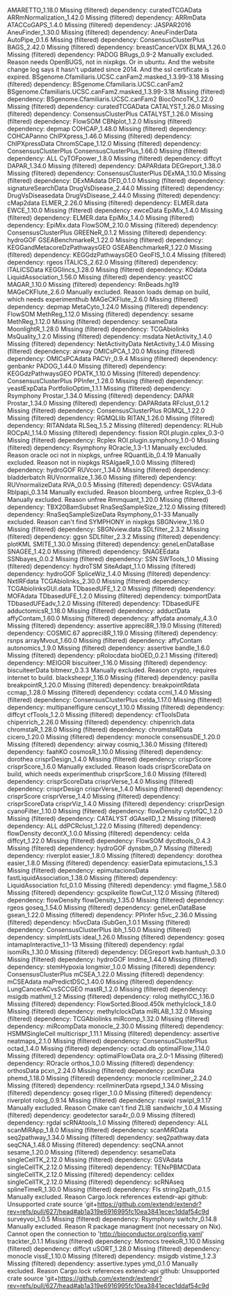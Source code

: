 AMARETTO_1.18.0	Missing (filtered) dependency: curatedTCGAData
ARRmNormalization_1.42.0	Missing (filtered) dependency: ARRmData
ATACCoGAPS_1.4.0	Missing (filtered) dependency: JASPAR2016
AneuFinder_1.30.0	Missing (filtered) dependency: AneuFinderData
AutoPipe_0.1.6	Missing (filtered) dependency: ConsensusClusterPlus
BAGS_2.42.0	Missing (filtered) dependency: breastCancerVDX
BLMA_1.26.0	Missing (filtered) dependency: PADOG
BRugs_0.9-2	Manually excluded. Reason needs OpenBUGS, not in nixpkgs. Or in ubuntu. And the website change log says it hasn't updated since 2014. And the ssl certificate is expired.
BSgenome.Cfamiliaris.UCSC.canFam2.masked_1.3.99-3.18	Missing (filtered) dependency: BSgenome.Cfamiliaris.UCSC.canFam2
BSgenome.Cfamiliaris.UCSC.canFam2.masked_1.3.99-3.18	Missing (filtered) dependency: BSgenome.Cfamiliaris.UCSC.canFam2
BiocOncoTK_1.22.0	Missing (filtered) dependency: curatedTCGAData
CATALYST_1.26.0	Missing (filtered) dependency: ConsensusClusterPlus
CATALYST_1.26.0	Missing (filtered) dependency: FlowSOM
CBNplot_1.2.0	Missing (filtered) dependency: depmap
COHCAP_1.48.0	Missing (filtered) dependency: COHCAPanno
ChIPXpress_1.46.0	Missing (filtered) dependency: ChIPXpressData
ChromSCape_1.12.0	Missing (filtered) dependency: ConsensusClusterPlus
ConsensusClusterPlus_1.66.0	Missing (filtered) dependency: ALL
CyTOFpower_1.8.0	Missing (filtered) dependency: diffcyt
DAPAR_1.34.0	Missing (filtered) dependency: DAPARdata
DEGreport_1.38.0	Missing (filtered) dependency: ConsensusClusterPlus
DExMA_1.10.0	Missing (filtered) dependency: DExMAdata
DFD_0.1.0	Missing (filtered) dependency: signatureSearchData
DrugVsDisease_2.44.0	Missing (filtered) dependency: DrugVsDiseasedata
DrugVsDisease_2.44.0	Missing (filtered) dependency: cMap2data
ELMER_2.26.0	Missing (filtered) dependency: ELMER.data
EWCE_1.10.0	Missing (filtered) dependency: ewceData
EpiMix_1.4.0	Missing (filtered) dependency: ELMER.data
EpiMix_1.4.0	Missing (filtered) dependency: EpiMix.data
FlowSOM_2.10.0	Missing (filtered) dependency: ConsensusClusterPlus
GREENeR_0.1.2	Missing (filtered) dependency: hydroGOF
GSEABenchmarkeR_1.22.0	Missing (filtered) dependency: KEGGandMetacoreDzPathwaysGEO
GSEABenchmarkeR_1.22.0	Missing (filtered) dependency: KEGGdzPathwaysGEO
GeoFIS_1.0.4	Missing (filtered) dependency: rgeos
ITALICS_2.62.0	Missing (filtered) dependency: ITALICSData
KEGGlincs_1.28.0	Missing (filtered) dependency: KOdata
LiquidAssociation_1.56.0	Missing (filtered) dependency: yeastCC
MAGAR_1.10.0	Missing (filtered) dependency: RnBeads.hg19
MAGeCKFlute_2.6.0	Manually excluded. Reason loads demap on build, which needs experimenthub
MAGeCKFlute_2.6.0	Missing (filtered) dependency: depmap
MetaCyto_1.24.0	Missing (filtered) dependency: FlowSOM
MethReg_1.12.0	Missing (filtered) dependency: sesame
MethReg_1.12.0	Missing (filtered) dependency: sesameData
MoonlightR_1.28.0	Missing (filtered) dependency: TCGAbiolinks
MsQuality_1.2.0	Missing (filtered) dependency: msdata
NetActivity_1.4.0	Missing (filtered) dependency: NetActivityData
NetActivity_1.4.0	Missing (filtered) dependency: airway
OMICsPCA_1.20.0	Missing (filtered) dependency: OMICsPCAdata
PACVr_0.9.4	Missing (filtered) dependency: genbankr
PADOG_1.44.0	Missing (filtered) dependency: KEGGdzPathwaysGEO
PDATK_1.10.0	Missing (filtered) dependency: ConsensusClusterPlus
PPInfer_1.28.0	Missing (filtered) dependency: yeastExpData
PortfolioOptim_1.1.1	Missing (filtered) dependency: Rsymphony
Prostar_1.34.0	Missing (filtered) dependency: DAPAR
Prostar_1.34.0	Missing (filtered) dependency: DAPARdata
RFclust_0.1.2	Missing (filtered) dependency: ConsensusClusterPlus
RGMQL_1.22.0	Missing (filtered) dependency: RGMQLlib
RITAN_1.26.0	Missing (filtered) dependency: RITANdata
RLSeq_1.5.2	Missing (filtered) dependency: RLHub
ROCpAI_1.14.0	Missing (filtered) dependency: fission
ROI.plugin.cplex_0.3-0	Missing (filtered) dependency: Rcplex
ROI.plugin.symphony_1.0-0	Missing (filtered) dependency: Rsymphony
ROracle_1.3-1.1	Manually excluded. Reason oracle oci not in nixpkgs, unfree
RQuantLib_0.4.19	Manually excluded. Reason not in nixpkgs
RSAlgaeR_1.0.0	Missing (filtered) dependency: hydroGOF
RUVcorr_1.34.0	Missing (filtered) dependency: bladderbatch
RUVnormalize_1.36.0	Missing (filtered) dependency: RUVnormalizeData
RVA_0.0.5	Missing (filtered) dependency: GSVAdata
Rblpapi_0.3.14	Manually excluded. Reason bloomberg, unfree
Rcplex_0.3-6	Manually excluded. Reason unfree
Rmmquant_1.20.0	Missing (filtered) dependency: TBX20BamSubset
RnaSeqSampleSize_2.12.0	Missing (filtered) dependency: RnaSeqSampleSizeData
Rsymphony_0.1-33	Manually excluded. Reason can't find SYMPHONY in nixpkgs
SBGNview_1.16.0	Missing (filtered) dependency: SBGNview.data
SDLfilter_2.3.2	Missing (filtered) dependency: ggsn
SDLfilter_2.3.2	Missing (filtered) dependency: plotKML
SMITE_1.30.0	Missing (filtered) dependency: geneLenDataBase
SNAGEE_1.42.0	Missing (filtered) dependency: SNAGEEdata
SSNbayes_0.0.2	Missing (filtered) dependency: SSN
SWTools_1.0	Missing (filtered) dependency: hydroTSM
SiteAdapt_1.1.0	Missing (filtered) dependency: hydroGOF
SpliceWiz_1.4.0	Missing (filtered) dependency: NxtIRFdata
TCGAbiolinks_2.30.0	Missing (filtered) dependency: TCGAbiolinksGUI.data
TDbasedUFE_1.2.0	Missing (filtered) dependency: MOFAdata
TDbasedUFE_1.2.0	Missing (filtered) dependency: tximportData
TDbasedUFEadv_1.2.0	Missing (filtered) dependency: TDbasedUFE
adductomicsR_1.18.0	Missing (filtered) dependency: adductData
affyContam_1.60.0	Missing (filtered) dependency: affydata
anomaly_4.3.0	Missing (filtered) dependency: assertive
appreci8R_1.19.0	Missing (filtered) dependency: COSMIC.67
appreci8R_1.19.0	Missing (filtered) dependency: rsnps
arrayMvout_1.60.0	Missing (filtered) dependency: affyContam
autonomics_1.9.0	Missing (filtered) dependency: assertive
bandle_1.6.0	Missing (filtered) dependency: pRolocdata
bioOED_0.2.1	Missing (filtered) dependency: MEIGOR
biscuiteer_1.16.0	Missing (filtered) dependency: biscuiteerData
bitmexr_0.3.3	Manually excluded. Reason crypto, requires internet to build. 
blacksheepr_1.16.0	Missing (filtered) dependency: pasilla
breakpointR_1.20.0	Missing (filtered) dependency: breakpointRdata
ccmap_1.28.0	Missing (filtered) dependency: ccdata
ccml_1.4.0	Missing (filtered) dependency: ConsensusClusterPlus
celda_1.17.0	Missing (filtered) dependency: multipanelfigure
censcyt_1.10.0	Missing (filtered) dependency: diffcyt
cfTools_1.2.0	Missing (filtered) dependency: cfToolsData
chipenrich_2.26.0	Missing (filtered) dependency: chipenrich.data
chromstaR_1.28.0	Missing (filtered) dependency: chromstaRData
cicero_1.20.0	Missing (filtered) dependency: monocle
consensusDE_1.20.0	Missing (filtered) dependency: airway
cosmiq_1.36.0	Missing (filtered) dependency: faahKO
cosmosR_1.10.0	Missing (filtered) dependency: dorothea
crisprDesign_1.4.0	Missing (filtered) dependency: crisprScore
crisprScore_1.6.0	Manually excluded. Reason loads crisprScoreData on build, which needs experimenthub
crisprScore_1.6.0	Missing (filtered) dependency: crisprScoreData
crisprVerse_1.4.0	Missing (filtered) dependency: crisprDesign
crisprVerse_1.4.0	Missing (filtered) dependency: crisprScore
crisprVerse_1.4.0	Missing (filtered) dependency: crisprScoreData
crisprViz_1.4.0	Missing (filtered) dependency: crisprDesign
cyanoFilter_1.10.0	Missing (filtered) dependency: flowDensity
cytofQC_1.2.0	Missing (filtered) dependency: CATALYST
dGAselID_1.2	Missing (filtered) dependency: ALL
ddPCRclust_1.22.0	Missing (filtered) dependency: flowDensity
decontX_1.0.0	Missing (filtered) dependency: celda
diffcyt_1.22.0	Missing (filtered) dependency: FlowSOM
dycdtools_0.4.3	Missing (filtered) dependency: hydroGOF
dynsbm_0.7	Missing (filtered) dependency: riverplot
easier_1.8.0	Missing (filtered) dependency: dorothea
easier_1.8.0	Missing (filtered) dependency: easierData
epimutacions_1.5.3	Missing (filtered) dependency: epimutacionsData
fastLiquidAssociation_1.38.0	Missing (filtered) dependency: LiquidAssociation
fcl_0.1.0	Missing (filtered) dependency: ymd
flagme_1.58.0	Missing (filtered) dependency: gcspikelite
flowCut_1.12.0	Missing (filtered) dependency: flowDensity
flowDensity_1.35.0	Missing (filtered) dependency: rgeos
goseq_1.54.0	Missing (filtered) dependency: geneLenDataBase
gsean_1.22.0	Missing (filtered) dependency: PPInfer
h5vc_2.36.0	Missing (filtered) dependency: h5vcData
iSubGen_1.0.1	Missing (filtered) dependency: ConsensusClusterPlus
ibh_1.50.0	Missing (filtered) dependency: simpIntLists
ideal_1.26.0	Missing (filtered) dependency: goseq
intamapInteractive_1.1-13	Missing (filtered) dependency: rgdal
isomiRs_1.30.0	Missing (filtered) dependency: DEGreport
kwb.hantush_0.3.0	Missing (filtered) dependency: hydroGOF
lmdme_1.44.0	Missing (filtered) dependency: stemHypoxia
longmixr_1.0.0	Missing (filtered) dependency: ConsensusClusterPlus
mCSEA_1.22.0	Missing (filtered) dependency: mCSEAdata
maPredictDSC_1.40.0	Missing (filtered) dependency: LungCancerACvsSCCGEO
mastR_1.2.0	Missing (filtered) dependency: msigdb
mathml_1.2	Missing (filtered) dependency: rolog
methylCC_1.16.0	Missing (filtered) dependency: FlowSorted.Blood.450k
methylclock_1.8.0	Missing (filtered) dependency: methylclockData
miRLAB_1.32.0	Missing (filtered) dependency: TCGAbiolinks
miRcomp_1.32.0	Missing (filtered) dependency: miRcompData
monocle_2.30.0	Missing (filtered) dependency: HSMMSingleCell
multicrispr_1.11.1	Missing (filtered) dependency: assertive
neatmaps_2.1.0	Missing (filtered) dependency: ConsensusClusterPlus
octad_1.4.0	Missing (filtered) dependency: octad.db
optimalFlow_1.14.0	Missing (filtered) dependency: optimalFlowData
ora_2.0-1	Missing (filtered) dependency: ROracle
orthos_1.0.0	Missing (filtered) dependency: orthosData
pcxn_2.24.0	Missing (filtered) dependency: pcxnData
phemd_1.18.0	Missing (filtered) dependency: monocle
rcellminer_2.24.0	Missing (filtered) dependency: rcellminerData
rgsepd_1.34.0	Missing (filtered) dependency: goseq
rliger_1.0.0	Missing (filtered) dependency: riverplot
rolog_0.9.14	Missing (filtered) dependency: rswipl
rswipl_9.1.17	Manually excluded. Reason Cmake can't find ZLIB
sandwichr_1.0.4	Missing (filtered) dependency: geodetector
sara4r_0.0.9	Missing (filtered) dependency: rgdal
scRNAtools_1.0	Missing (filtered) dependency: ALL
scanMiRApp_1.8.0	Missing (filtered) dependency: scanMiRData
seq2pathway_1.34.0	Missing (filtered) dependency: seq2pathway.data
seqCNA_1.48.0	Missing (filtered) dependency: seqCNA.annot
sesame_1.20.0	Missing (filtered) dependency: sesameData
singleCellTK_2.12.0	Missing (filtered) dependency: GSVAdata
singleCellTK_2.12.0	Missing (filtered) dependency: TENxPBMCData
singleCellTK_2.12.0	Missing (filtered) dependency: celldex
singleCellTK_2.12.0	Missing (filtered) dependency: scRNAseq
splineTimeR_1.30.0	Missing (filtered) dependency: FIs
string2path_0.1.5	Manually excluded. Reason Cargo.lock references extendr-api github: Unsupported crate source 'git+https://github.com/extendr/extendr?rev=refs/pull/627/head#ab1a319e6916995fc10ea3841ecec1ddaf54c9d
surveyvoi_1.0.5	Missing (filtered) dependency: Rsymphony
switchr_0.14.8	Manually excluded. Reason R package managment (not necessary on Nix). Cannot open the connection to 'http://bioconductor.org/config.yaml'
trackter_0.1.1	Missing (filtered) dependency: Momocs
treekoR_1.10.0	Missing (filtered) dependency: diffcyt
uSORT_1.28.0	Missing (filtered) dependency: monocle
vissE_1.10.0	Missing (filtered) dependency: msigdb
vistime_1.2.3	Missing (filtered) dependency: assertive.types
ymd_0.1.0	Manually excluded. Reason Cargo.lock references extendr-api github: Unsupported crate source 'git+https://github.com/extendr/extendr?rev=refs/pull/627/head#ab1a319e6916995fc10ea3841ecec1ddaf54c9d